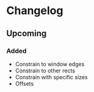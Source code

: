 ﻿# Changelog

## Upcoming

### Added

- Constrain to window edges
- Constrain to other rects
- Constrain with specific sizes
- Offsets